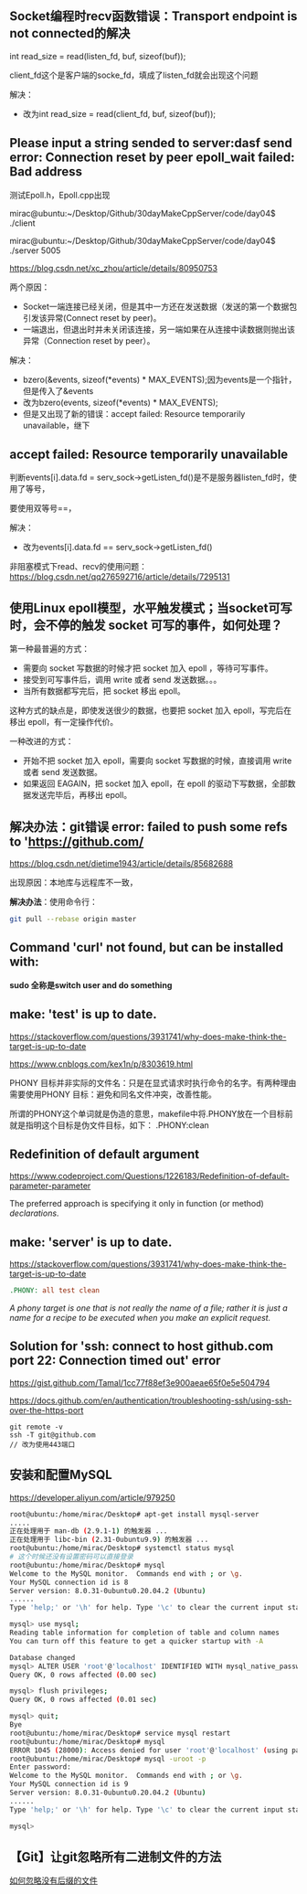 ## Socket编程时recv函数错误：Transport endpoint is not connected的解决

int read_size = read(listen_fd, buf, sizeof(buf));

client_fd这个是客户端的socke_fd，填成了listen_fd就会出现这个问题

解决：

*   改为int read_size = read(client_fd, buf, sizeof(buf));



## Please input a string sended to server:dasf   	send error: Connection reset by peer	epoll_wait failed: Bad address

测试Epoll.h，Epoll.cpp出现

mirac@ubuntu:~/Desktop/Github/30dayMakeCppServer/code/day04$ ./client 

mirac@ubuntu:~/Desktop/Github/30dayMakeCppServer/code/day04$ ./server 5005

https://blog.csdn.net/xc_zhou/article/details/80950753

两个原因：

*   Socket一端连接已经关闭，但是其中一方还在发送数据（发送的第一个数据包引发该异常(Connect reset by peer)。
*   一端退出，但退出时并未关闭该连接，另一端如果在从连接中读数据则抛出该异常（Connection reset by peer）。

解决：

*   bzero(&events, sizeof(*events) * MAX_EVENTS);因为events是一个指针，但是传入了&events
*   改为bzero(events, sizeof(*events) * MAX_EVENTS);
*   但是又出现了新的错误：accept failed: Resource temporarily unavailable，继下

## accept failed: Resource temporarily unavailable

判断events[i].data.fd = serv_sock->getListen_fd()是不是服务器listen_fd时，使用了等号，

要使用双等号==，

解决：

*   改为events[i].data.fd == serv_sock->getListen_fd()

非阻塞模式下read、recv的使用问题：https://blog.csdn.net/qq276592716/article/details/7295131

## 使用Linux epoll模型，水平触发模式；当socket可写时，会不停的触发 socket 可写的事件，如何处理？

第一种最普遍的方式：

*   需要向 socket 写数据的时候才把 socket 加入 epoll ，等待可写事件。
*   接受到可写事件后，调用 write 或者 send 发送数据。。。
*   当所有数据都写完后，把 socket 移出 epoll。

这种方式的缺点是，即使发送很少的数据，也要把 socket 加入 epoll，写完后在移出 epoll，有一定操作代价。

一种改进的方式：

*   开始不把 socket 加入 epoll，需要向 socket 写数据的时候，直接调用 write 或者 send 发送数据。
*   如果返回 EAGAIN，把 socket 加入 epoll，在 epoll 的驱动下写数据，全部数据发送完毕后，再移出 epoll。


## 解决办法：git错误 error: failed to push some refs to 'https://github.com/

https://blog.csdn.net/dietime1943/article/details/85682688

出现原因：本地库与远程库不一致，

**解决办法**：使用命令行：

```bash
git pull --rebase origin master
```

## Command 'curl' not found, but can be installed with:

**sudo 全称是switch user and do something**

## make: 'test' is up to date.

https://stackoverflow.com/questions/3931741/why-does-make-think-the-target-is-up-to-date

https://www.cnblogs.com/kex1n/p/8303619.html

PHONY 目标并非实际的文件名：只是在显式请求时执行命令的名字。有两种理由需要使用PHONY 目标：避免和同名文件冲突，改善性能。

所谓的PHONY这个单词就是伪造的意思，makefile中将.PHONY放在一个目标前就是指明这个目标是伪文件目标，如下：
.PHONY:clean

## Redefinition of default argument

https://www.codeproject.com/Questions/1226183/Redefinition-of-default-parameter-parameter

The preferred approach is specifying it only in function (or method) *declarations*.

## make: 'server' is up to date.

https://stackoverflow.com/questions/3931741/why-does-make-think-the-target-is-up-to-date

```makefile
.PHONY: all test clean
```

*A phony target is one that is not really the name of a file; rather it is just a name for a recipe to be executed when you make an explicit request.*

## Solution for 'ssh: connect to host github.com port 22: Connection timed out' error

https://gist.github.com/Tamal/1cc77f88ef3e900aeae65f0e5e504794

https://docs.github.com/en/authentication/troubleshooting-ssh/using-ssh-over-the-https-port

```git
git remote -v
ssh -T git@github.com
// 改为使用443端口
```

## 安装和配置MySQL

https://developer.aliyun.com/article/979250

```bash
root@ubuntu:/home/mirac/Desktop# apt-get install mysql-server
.....
正在处理用于 man-db (2.9.1-1) 的触发器 ...
正在处理用于 libc-bin (2.31-0ubuntu9.9) 的触发器 ...
root@ubuntu:/home/mirac/Desktop# systemctl status mysql
# 这个时候还没有设置密码可以直接登录
root@ubuntu:/home/mirac/Desktop# mysql
Welcome to the MySQL monitor.  Commands end with ; or \g.
Your MySQL connection id is 8
Server version: 8.0.31-0ubuntu0.20.04.2 (Ubuntu)
......
Type 'help;' or '\h' for help. Type '\c' to clear the current input statement.

mysql> use mysql;
Reading table information for completion of table and column names
You can turn off this feature to get a quicker startup with -A

Database changed
mysql> ALTER USER 'root'@'localhost' IDENTIFIED WITH mysql_native_password BY '123456';
Query OK, 0 rows affected (0.00 sec)

mysql> flush privileges;
Query OK, 0 rows affected (0.01 sec)

mysql> quit;
Bye
root@ubuntu:/home/mirac/Desktop# service mysql restart
root@ubuntu:/home/mirac/Desktop# mysql
ERROR 1045 (28000): Access denied for user 'root'@'localhost' (using password: NO)
root@ubuntu:/home/mirac/Desktop# mysql -uroot -p
Enter password: 
Welcome to the MySQL monitor.  Commands end with ; or \g.
Your MySQL connection id is 9
Server version: 8.0.31-0ubuntu0.20.04.2 (Ubuntu)
......
Type 'help;' or '\h' for help. Type '\c' to clear the current input statement.

mysql>
```

## 【Git】让git忽略所有二进制文件的方法

[如何忽略没有后缀的文件](https://blog.csdn.net/zhangyk11/article/details/124151075#:~:text=%E6%88%91%E4%BB%AC%E5%8F%AA%E9%9C%80%E5%9C%A8.gitignore,%E6%95%B4%E4%B8%AA%E6%96%87%E4%BB%B6%E5%A4%B9%E5%8D%B3%E5%8F%AF%E3%80%82&text=%E5%85%B6%E4%B8%AD%E4%B8%BA%E4%BD%A0%E6%83%B3,push%E7%AD%89%E6%93%8D%E4%BD%9C%E5%8D%B3%E5%8F%AF%E3%80%82)
